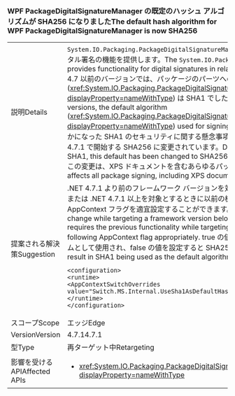 ### <a name="the-default-hash-algorithm-for-wpf-packagedigitalsignaturemanager-is-now-sha256"></a><span data-ttu-id="05f0c-101">WPF PackageDigitalSignatureManager の既定のハッシュ アルゴリズムが SHA256 になりました</span><span class="sxs-lookup"><span data-stu-id="05f0c-101">The default hash algorithm for WPF PackageDigitalSignatureManager is now SHA256</span></span>

|   |   |
|---|---|
|<span data-ttu-id="05f0c-102">説明</span><span class="sxs-lookup"><span data-stu-id="05f0c-102">Details</span></span>|<span data-ttu-id="05f0c-103"><code>System.IO.Packaging.PackageDigitalSignatureManager</code> は、WPF パッケージに関連してデジタル署名の機能を提供します。</span><span class="sxs-lookup"><span data-stu-id="05f0c-103">The <code>System.IO.Packaging.PackageDigitalSignatureManager</code> provides functionality for digital signatures in relation to WPF packages.</span></span>  <span data-ttu-id="05f0c-104">.NET Framework 4.7 以前のバージョンでは、パッケージのパーツへの署名に使用される既定のアルゴリズム (<xref:System.IO.Packaging.PackageDigitalSignatureManager.DefaultHashAlgorithm?displayProperty=nameWithType>) は SHA1 でした。</span><span class="sxs-lookup"><span data-stu-id="05f0c-104">In the .NET Framework 4.7 and earlier versions, the default algorithm (<xref:System.IO.Packaging.PackageDigitalSignatureManager.DefaultHashAlgorithm?displayProperty=nameWithType>) used for signing parts of a package was SHA1.</span></span>  <span data-ttu-id="05f0c-105">最近明らかになった SHA1 のセキュリティに関する懸念事項により、この既定値は .NET Framework 4.7.1 で開始する SHA256 に変更されています。</span><span class="sxs-lookup"><span data-stu-id="05f0c-105">Due to recent security concerns with SHA1, this default has been changed to SHA256 starting with the .NET Framework 4.7.1.</span></span>  <span data-ttu-id="05f0c-106">この変更は、XPS ドキュメントを含むあらゆるパッケージの署名に影響します。</span><span class="sxs-lookup"><span data-stu-id="05f0c-106">This change affects all package signing, including XPS documents.</span></span>|
|<span data-ttu-id="05f0c-107">提案される解決策</span><span class="sxs-lookup"><span data-stu-id="05f0c-107">Suggestion</span></span>|<span data-ttu-id="05f0c-108">.NET 4.7.1 より前のフレームワーク バージョンを対象とするときにこの変更を利用する開発者または .NET 4.7.1 以上を対象とするときに以前の機能を必要とする開発者は、次の AppContext フラグを適宜設定することができます。</span><span class="sxs-lookup"><span data-stu-id="05f0c-108">A developer who wants to utilize this change while targeting a framework version below .NET 4.7.1 or a developer who requires the previous functionality while targeting .NET 4.7.1 or greater can set the following AppContext flag appropriately.</span></span>  <span data-ttu-id="05f0c-109">true の値を設定すると、SHA1 が既定のアルゴリズムとして使用され、false の値を設定すると SHA256 が使用されます。</span><span class="sxs-lookup"><span data-stu-id="05f0c-109">A value of true will result in SHA1 being used as the default algorithm; false results in SHA256.</span></span><pre><code class="language-xml">&lt;configuration&gt;&#13;&#10;&lt;runtime&gt;&#13;&#10;&lt;AppContextSwitchOverrides value=&quot;Switch.MS.Internal.UseSha1AsDefaultHashAlgorithmForDigitalSignatures=true&quot;/&gt;&#13;&#10;&lt;/runtime&gt;&#13;&#10;&lt;/configuration&gt;&#13;&#10;</code></pre>|
|<span data-ttu-id="05f0c-110">スコープ</span><span class="sxs-lookup"><span data-stu-id="05f0c-110">Scope</span></span>|<span data-ttu-id="05f0c-111">エッジ</span><span class="sxs-lookup"><span data-stu-id="05f0c-111">Edge</span></span>|
|<span data-ttu-id="05f0c-112">Version</span><span class="sxs-lookup"><span data-stu-id="05f0c-112">Version</span></span>|<span data-ttu-id="05f0c-113">4.7.1</span><span class="sxs-lookup"><span data-stu-id="05f0c-113">4.7.1</span></span>|
|<span data-ttu-id="05f0c-114">型</span><span class="sxs-lookup"><span data-stu-id="05f0c-114">Type</span></span>|<span data-ttu-id="05f0c-115">再ターゲット中</span><span class="sxs-lookup"><span data-stu-id="05f0c-115">Retargeting</span></span>|
|<span data-ttu-id="05f0c-116">影響を受ける API</span><span class="sxs-lookup"><span data-stu-id="05f0c-116">Affected APIs</span></span>|<ul><li><xref:System.IO.Packaging.PackageDigitalSignatureManager.DefaultHashAlgorithm?displayProperty=nameWithType></li></ul>|

